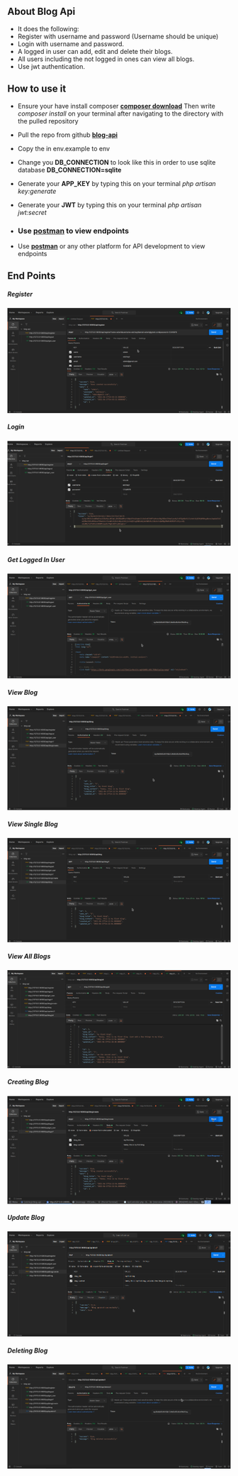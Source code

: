 ## About Blog Api

-   It does the following:
-   Register with username and password (Username should be unique)
-   Login with username and password.
-   A logged in user can add, edit and delete their blogs.
-   All users including the not logged in ones can view all blogs.
-   Use jwt authentication.

## How to use it

-   Ensure your have install composer **[composer download](https://getcomposer.org/download/)** Then write _composer install_ on your terminal after navigating to the directory with the pulled repository
-   Pull the repo from github **[blog-api](https://github.com/edcheyjr/blog-api.git)**
-   Copy the in env.example to env
-   Change you **DB_CONNECTION** to look like this in order to use sqlite database **DB_CONNECTION=sqlite**
-   Generate your **APP_KEY** by typing this on your terminal _php artisan key:generate_
-   Generate your **JWT** by typing this on your terminal _php artisan jwt:secret_

-   ### Use **[postman](https://web.postman.co/)** to view endpoints
-   Use **[postman](https://web.postman.co/)** or any other platform for API development to view endpoints

## End Points

##### Register

<img src="/img/register.png">


##### Login  

 <img src="/img/login.png">


##### Get Logged In User

<img src="/img/getting_user.png">  


##### View Blog

<img src="/img/viewing_the_blogs.png">


##### View Single Blog

<img src="/img/blog.png">  


##### View All Blogs

<img src="/img/all_view.png">


##### Creating Blog

<img src="/img/creating_blog.png">

##### Update Blog  

 <img src="/img/updating_blog.png">

##### Deleting Blog

<img src="/img/deleting_a_blog.png">

